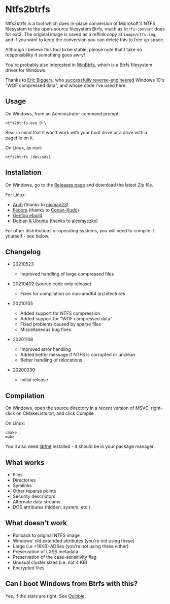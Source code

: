 Ntfs2btrfs
==========

Ntfs2btrfs is a tool which does in-place conversion of Microsoft's NTFS
filesystem to the open-source filesystem Btrfs, much as `btrfs-convert`
does for ext2. The original image is saved as a reflink copy at
`image/ntfs.img`, and if you want to keep the conversion you can delete
this to free up space.

Although I believe this tool to be stable, please note that I take no
responsibility if something goes awry!

You're probably also interested in [WinBtrfs](https://github.com/maharmstone/btrfs),
which is a Btrfs filesystem driver for Windows.

Thanks to [Eric Biggers](https://github.com/ebiggers), who [successfully reverse-engineered](https://github.com/ebiggers/ntfs-3g-system-compression/) Windows 10's
"WOF compressed data", and whose code I've used here.

Usage
-----

On Windows, from an Administrator command prompt:

`ntfs2btrfs.exe D:\`

Bear in mind that it won't work with your boot drive or a drive with a
pagefile on it.

On Linux, as root:

`ntfs2btrfs /dev/sda1`

Installation
------------

On Windows, go to the [Releases page](https://github.com/maharmstone/ntfs2btrfs/releases) and
download the latest Zip file.

For Linux:
* [Arch](https://aur.archlinux.org/packages/ntfs2btrfs-git) (thanks to [nicman23](https://github.com/nicman23))
* [Fedora](https://src.fedoraproject.org/rpms/ntfs2btrfs) (thanks to [Conan-Kudo](https://github.com/Conan-Kudo))
* [Gentoo ebuild](https://raw.githubusercontent.com/maharmstone/ntfs2btrfs/master/ntfs2btrfs-20210523.ebuild)
* [Debian & Ubuntu](https://sid.ethz.ch/debian/ntfs2btrfs/) (thanks to [alexmyczko](https://github.com/alexmyczko))

For other distributions or operating systems, you will need to compile it yourself - see
below.

Changelog
---------

* 20210523
  * Improved handling of large compressed files

* 20210402 (source code only release)
  * Fixes for compilation on non-amd64 architectures

* 20210105
  * Added support for NTFS compression
  * Added support for "WOF compressed data"
  * Fixed problems caused by sparse files
  * Miscellaneous bug fixes

* 20201108
  * Improved error handling
  * Added better message if NTFS is corrupted or unclean
  * Better handling of relocations

* 20200330
  * Initial release

Compilation
-----------

On Windows, open the source directory in a recent version of MSVC, right-click
on CMakeLists.txt, and click Compile.

On Linux:

    cmake .
    make

You'll also need [libfmt](https://github.com/fmtlib/fmt) installed - it should be
in your package manager.

What works
----------

* Files
* Directories
* Symlinks
* Other reparse points
* Security descriptors
* Alternate data streams
* DOS attributes (hidden, system, etc.)

What doesn't work
-----------------

* Rollback to original NTFS image
* Windows' old extended attributes (you're not using these)
* Large (i.e >16KB) ADSes (you're not using these either)
* Preservation of LXSS metadata
* Preservation of the case-sensitivity flag
* Unusual cluster sizes (i.e. not 4 KB)
* Encrypted files

Can I boot Windows from Btrfs with this?
----------------------------------------

Yes, if the stars are right. See [Quibble](https://github.com/maharmstone/quibble).
